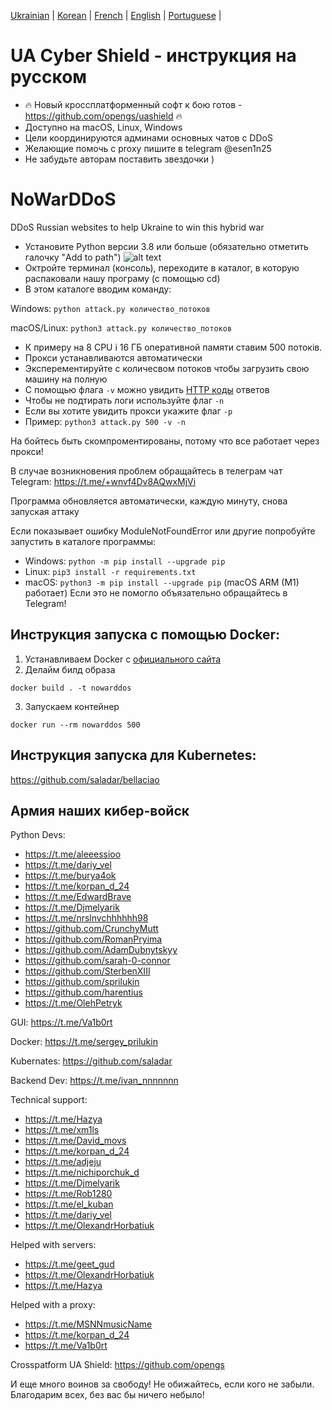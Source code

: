 [Ukrainian](https://github.com/AlexTrushkovsky/NoWarDDoS/blob/main/README.md) | [Korean](https://github.com/AlexTrushkovsky/NoWarDDoS/blob/main/README_ko.md) |   [French](https://github.com/AlexTrushkovsky/NoWarDDoS/blob/main/README_fr.md) | [English](https://github.com/AlexTrushkovsky/NoWarDDoS/blob/main/README_en.md) | [Portuguese](https://github.com/AlexTrushkovsky/NoWarDDoS/blob/main/README_pt.md) |

# UA Cyber Shield - инструкция на русском

* 🔥 Новый кроссплатформенный софт к бою готов - https://github.com/opengs/uashield 🔥
* Доступно на macOS, Linux, Windows
* Цели координируются админами основных чатов с DDoS
* Желающие помочь с proxy пишите в telegram @esen1n25
* Не забудьте авторам поставить звездочки )

# NoWarDDoS

DDoS Russian websites to help Ukraine to win this hybrid war

* Установите Python версии 3.8 или больше (обязательно отметить галочку "Add to path")
![alt text](https://miro.medium.com/max/1344/0*7nOyowsPsGI19pZT.png)
* Октройте терминал (консоль), переходите в каталог, в которую распаковали нашу програму (с помощью cd)
* В этом каталоге вводим команду:

Windows: `python attack.py количество_потоков`

macOS/Linux: `python3 attack.py количество_потоков`

* К примеру на 8 CPU і 16 ГБ оперативной памяти ставим 500 потоків.
* Прокси устанавливаются автоматически
* Эксперементируйте с количесвом потоков чтобы загрузить свою машину на полную
* С помощью флага `-v` можно увидить [HTTP коды](https://ru.wikipedia.org/wiki/%D0%A1%D0%BF%D0%B8%D1%81%D0%BE%D0%BA_%D0%BA%D0%BE%D0%B4%D0%BE%D0%B2_%D1%81%D0%BE%D1%81%D1%82%D0%BE%D1%8F%D0%BD%D0%B8%D1%8F_HTTP) ответов
* Чтобы не подтирать логи используйте флаг `-n`
* Если вы хотите увидить прокси укажите флаг `-p`
* Пример: `python3 attack.py 500 -v -n`


На бойтесь быть скомпроментированы, потому что все работает через прокси!

В случае возникновения проблем обращайтесь в телеграм чат Telegram: https://t.me/+wnvf4Dv8AQwxMjVi

Программа обновляется автоматически, каждую минуту, снова запуская аттаку

Если показывает ошибку ModuleNotFoundError или другие попробуйте запустить в каталоге программы:
* Windows: `python -m pip install --upgrade pip`
* Linux: `pip3 install -r requirements.txt`
* macOS: `python3 -m pip install --upgrade pip` (macOS ARM (M1) работает)
Если это не помогло объязательно обращайтесь в Telegram!

## Инструкция запуска с помощью Docker:

1. Устанавливаем Docker с [официального сайта](https://docs.docker.com/desktop/)
2. Делайм билд образа

```shell
docker build . -t nowarddos
```

3. Запускаем контейнер

```shell
docker run --rm nowarddos 500
```

## Инструкция запуска для Kubernetes:

https://github.com/saladar/bellaciao

## Армия наших кибер-войск
Python Devs:
* https://t.me/aleeessioo
* https://t.me/dariy_vel
* https://t.me/burya4ok
* https://t.me/korpan_d_24 
* https://t.me/EdwardBrave
* https://t.me/Djmelyarik
* https://t.me/nrslnvchhhhhh98
* https://github.com/CrunchyMutt
* https://github.com/RomanPryima
* https://github.com/AdamDubnytskyy
* https://github.com/sarah-0-connor
* https://github.com/SterbenXIII
* https://github.com/sprilukin
* https://github.com/harentius
* https://t.me/OlehPetryk

GUI: https://t.me/Va1b0rt

Docker: https://t.me/sergey_prilukin

Kubernates: https://github.com/saladar

Backend Dev: https://t.me/ivan_nnnnnnn

Technical support:
* https://t.me/Hazya
* https://t.me/xm1ls
* https://t.me/David_movs
* https://t.me/korpan_d_24
* https://t.me/adjeju
* https://t.me/nichiporchuk_d
* https://t.me/Djmelyarik
* https://t.me/Rob1280
* https://t.me/el_kuban
* https://t.me/dariy_vel
* https://t.me/OlexandrHorbatiuk

Helped with servers:
* https://t.me/geet_gud
* https://t.me/OlexandrHorbatiuk
* https://t.me/Hazya

Helped with a proxy:
* https://t.me/MSNNmusicName
* https://t.me/korpan_d_24
* https://t.me/Va1b0rt

Crosspatform UA Shield: https://github.com/opengs

И еще много воинов за свободу! Не обижайтесь, если кого не забыли. Благодарим всех, без вас бы ничего небыло!
